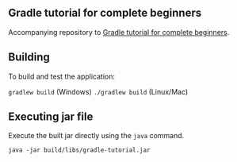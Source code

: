 ## Gradle tutorial for complete beginners

Accompanying repository to [Gradle tutorial for complete beginners](https://tomgregory.com/gradle-tutorial-for-complete-beginners/).

## Building

To build and test the application:

`gradlew build` (Windows)
`./gradlew build` (Linux/Mac)

## Executing jar file

Execute the built jar directly using the `java` command.

`java -jar build/libs/gradle-tutorial.jar`